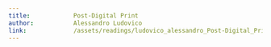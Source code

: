 ```yaml
---
title:            Post-Digital Print
author:           Alessandro Ludovico
link:             /assets/readings/ludovico_alessandro_Post-Digital_Print._The_Mutation_of_Publishing.pdf
---
```

